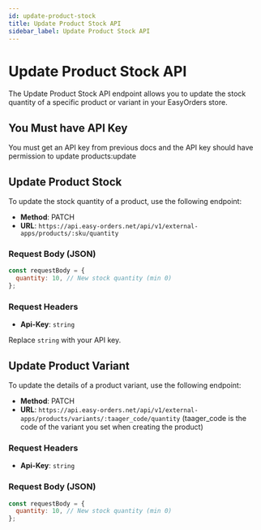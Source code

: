 ```yaml
---
id: update-product-stock
title: Update Product Stock API
sidebar_label: Update Product Stock API
---
```


# Update Product Stock API

The Update Product Stock API endpoint allows you to update the stock quantity of a specific product or variant in your EasyOrders store.

## You Must have API Key

You must get an API key from previous docs and the API key should have permission to update products:update

## Update Product Stock

To update the stock quantity of a product, use the following endpoint:

- **Method**: PATCH
- **URL**: `https://api.easy-orders.net/api/v1/external-apps/products/:sku/quantity`

### Request Body (JSON)

```js
const requestBody = {
  quantity: 10, // New stock quantity (min 0)
};
```

### Request Headers

- **Api-Key**: `string`

Replace `string` with your API key.

## Update Product Variant

To update the details of a product variant, use the following endpoint:

- **Method**: PATCH
- **URL**: `https://api.easy-orders.net/api/v1/external-apps/products/variants/:taager_code/quantity` (taager_code is the code of the variant you set when creating the product)

### Request Headers

- **Api-Key**: `string`

### Request Body (JSON)

```js
const requestBody = {
  quantity: 10, // New stock quantity (min 0)
};
```
